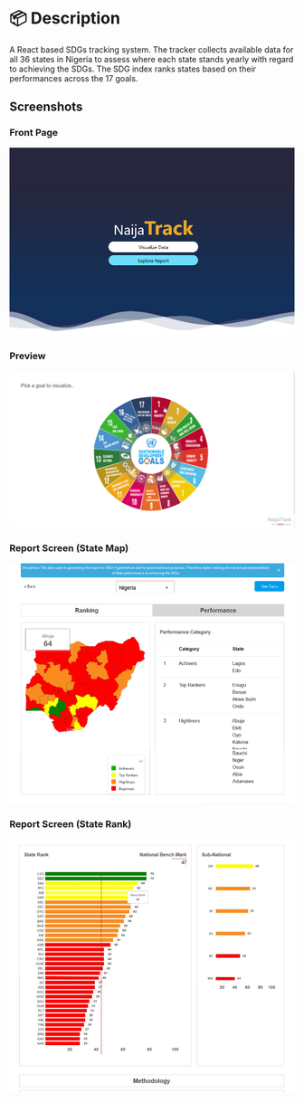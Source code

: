 # 📦 Description
A React based SDGs tracking system. The tracker collects available data for all 36 states in Nigeria to assess where each state stands yearly with regard to achieving the SDGs. The SDG index ranks states based on their performances across the 17 goals.

## Screenshots

### Front Page
![naijatrack_Frontpage](https://github.com/VeniseTUTU/naijatrack/blob/master/docs/images/naijtrack-home.png)

### Preview
![naijatrack_Preview](https://github.com/VeniseTUTU/naijatrack/blob/master/docs/images/naijtrack-preview.gif)

### Report Screen (State Map)
![naijatrack_statemap](https://github.com/VeniseTUTU/naijatrack/blob/master/docs/images/naijtrack-report1.png)

### Report Screen (State Rank)
![naijatrack_staterank](https://github.com/VeniseTUTU/naijatrack/blob/master/docs/images/naijtrack-report2.jpg)



